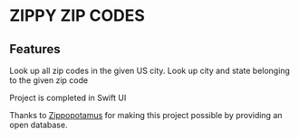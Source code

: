 # ZIPPY ZIP CODES

## Features
Look up all zip codes in the given US city.
Look up city and state belonging to the given zip code

Project is completed in Swift UI

Thanks to [Zippopotamus](https://github.com/zippopotamus/zippopotamus/blob/master/README.md) for making this project possible by providing an open database.
